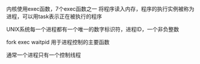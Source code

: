 内核使用exec函数，7个exec函数之一
将程序读入内存，程序的执行实例被称为进程，可以用task表示正在被执行的程序

UNIX系统每一个进程都有一个唯一的数字标识符，进程ID，一个非负整数

fork exec waitpid 用于进程控制的主要函数

通常一个进程只有一个控制线程	